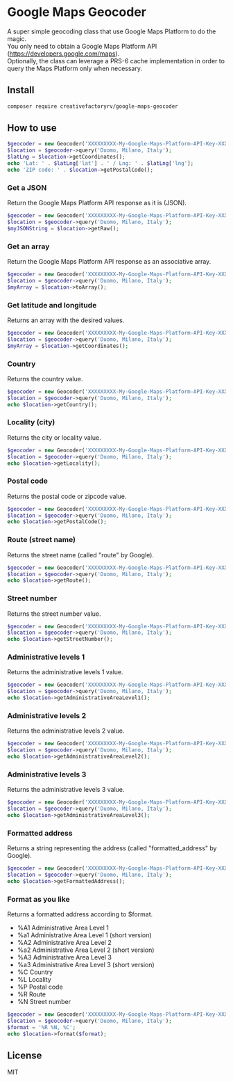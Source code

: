 # Google Maps Geocoder
A super simple geocoding class that use Google Maps Platform to do the magic.  
You only need to obtain a Google Maps Platform API (https://developers.google.com/maps).  
Optionally, the class can leverage a PRS-6 cache implementation in order to query the Maps Platform only when necessary.


## Install
```bash
composer require creativefactoryrv/google-maps-geocoder
```

## How to use
```php
$geocoder = new Geocoder('XXXXXXXXX-My-Google-Maps-Platform-API-Key-XXXXXXXXX', 'en');
$location = $geocoder->query('Duomo, Milano, Italy');
$latLng = $location->getCoordinates();
echo 'Lat: ' . $latLng['lat'] . ' / Lng: ' . $latLng['lng'];
echo 'ZIP code: ' . $location->getPostalCode();
```

### Get a JSON
Return the Google Maps Platform API response as it is (JSON).
```php
$geocoder = new Geocoder('XXXXXXXXX-My-Google-Maps-Platform-API-Key-XXXXXXXXX', 'en');
$location = $geocoder->query('Duomo, Milano, Italy');
$myJSONString = $location->getRaw();
```

### Get an array
Return the Google Maps Platform API response as an associative array.
```php
$geocoder = new Geocoder('XXXXXXXXX-My-Google-Maps-Platform-API-Key-XXXXXXXXX', 'en');
$location = $geocoder->query('Duomo, Milano, Italy');
$myArray = $location->toArray();
```

### Get latitude and longitude
Returns an array with the desired values.
```php
$geocoder = new Geocoder('XXXXXXXXX-My-Google-Maps-Platform-API-Key-XXXXXXXXX', 'en');
$location = $geocoder->query('Duomo, Milano, Italy');
$myArray = $location->getCoordinates();
```

### Country
Returns the country value.
```php
$geocoder = new Geocoder('XXXXXXXXX-My-Google-Maps-Platform-API-Key-XXXXXXXXX', 'en');
$location = $geocoder->query('Duomo, Milano, Italy');
echo $location->getCountry();
```

### Locality (city)
Returns the city or locality value.
```php
$geocoder = new Geocoder('XXXXXXXXX-My-Google-Maps-Platform-API-Key-XXXXXXXXX', 'en');
$location = $geocoder->query('Duomo, Milano, Italy');
echo $location->getLocality();
```

### Postal code
Returns the postal code or zipcode value.
```php
$geocoder = new Geocoder('XXXXXXXXX-My-Google-Maps-Platform-API-Key-XXXXXXXXX', 'en');
$location = $geocoder->query('Duomo, Milano, Italy');
echo $location->getPostalCode();
```

### Route (street name)
Returns the street name (called "route" by Google).
```php
$geocoder = new Geocoder('XXXXXXXXX-My-Google-Maps-Platform-API-Key-XXXXXXXXX', 'en');
$location = $geocoder->query('Duomo, Milano, Italy');
echo $location->getRoute();
```

### Street number
Returns the street number value.
```php
$geocoder = new Geocoder('XXXXXXXXX-My-Google-Maps-Platform-API-Key-XXXXXXXXX', 'en');
$location = $geocoder->query('Duomo, Milano, Italy');
echo $location->getStreetNumber();
```

### Administrative levels 1
Returns the administrative levels 1 value.
```php
$geocoder = new Geocoder('XXXXXXXXX-My-Google-Maps-Platform-API-Key-XXXXXXXXX', 'en');
$location = $geocoder->query('Duomo, Milano, Italy');
echo $location->getAdministrativeAreaLevel1();
```

### Administrative levels 2
Returns the administrative levels 2 value.
```php
$geocoder = new Geocoder('XXXXXXXXX-My-Google-Maps-Platform-API-Key-XXXXXXXXX', 'en');
$location = $geocoder->query('Duomo, Milano, Italy');
echo $location->getAdministrativeAreaLevel2();
```

### Administrative levels 3
Returns the administrative levels 3 value.
```php
$geocoder = new Geocoder('XXXXXXXXX-My-Google-Maps-Platform-API-Key-XXXXXXXXX', 'en');
$location = $geocoder->query('Duomo, Milano, Italy');
echo $location->getAdministrativeAreaLevel3();
```

### Formatted address
Returns a string representing the address (called "formatted_address" by Google).
```php
$geocoder = new Geocoder('XXXXXXXXX-My-Google-Maps-Platform-API-Key-XXXXXXXXX', 'en');
$location = $geocoder->query('Duomo, Milano, Italy');
echo $location->getFormattedAddress();
```

### Format as you like
Returns a formatted address according to $format.
- %A1    Administrative Area Level 1<br>
- %a1    Administrative Area Level 1 (short version)<br>
- %A2    Administrative Area Level 2<br>
- %a2    Administrative Area Level 2 (short version)<br>
- %A3    Administrative Area Level 3<br>
- %a3    Administrative Area Level 3 (short version)<br>
- %C Country
- %L Locality
- %P Postal code
- %R Route
- %N Street number
```php
$geocoder = new Geocoder('XXXXXXXXX-My-Google-Maps-Platform-API-Key-XXXXXXXXX', 'en');
$location = $geocoder->query('Duomo, Milano, Italy');
$format = '%R %N, %C';
echo $location->format($format);
```

## License
MIT
